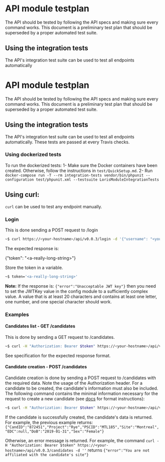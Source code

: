 # API module testplan
 
The API should be tested by following the API specs and making sure every command works.
This document is a preliminary test plan that should be superseded by a proper automated test suite.

## Using the integration tests
The API's integration test suite can be used to test all endpoints automatically

# API module testplan
 
The API should be tested by following the API specs and making sure every command works.
This document is a preliminary test plan that should be superseded by a proper automated test suite.

## Using the integration tests
The API's integration test suite can be used to test all endpoints automatically. These tests are passed at every Travis checks.

### Using dockerized tests
To run the dockerized tests:
1- Make sure the Docker containers have been created. Otherwise, follow the instructions in `test/QuickSetup.md`.
2- Run `docker-compose run -T --rm integration-tests vendor/bin/phpunit --configuration test/phpunit.xml --testsuite LorisModuleIntegrationTests`

## Using curl:
`curl` can be used to test any endpoint manually.
### Login
This is done sending a POST request to /login
```bash
~$ curl https://<your-hostname>/api/v0.0.3/login -d '{"username": "<your-username>", "password": "<your-password>"}'
```

The expected response is:

{"token": "\<a-really-long-string>"}

Store the token in a variable.
```bash
~$ token='<a-really-long-string>'
```

**Note:** If the response is: `{"error":"Unacceptable JWT key"}` then you need to set the JWTKey value in the config module to a sufficiently complex value. A value that is at least 20 characters and contains at least one letter, one number, and one special character should work.


### Examples
#### Candidates list - GET /candidates
This is done by sending a GET request to /candidates.
```bash
~$ curl -H "Authorization: Bearer $token" https://<your-hostname>/api/v0.0.3/candidates
```

See specification for the expected response format.

#### Candidate creation - POST /candidates
Candidate creation is done by sending a POST request to /candidates with the required data. Note the usage of the Authorization header. For a candidate to be created, the candidate's information must also be included. The following command contains the minimal information necessary for the request to create a new candidate (see [docs](../../../docs/wiki/99_Developers/LORIS-REST-API-0.0.3-dev.md#30-candidate-api) for format instructions):

```bash
~$ curl -H "Authorization: Bearer $token" https://<your-hostname>/api/v0.0.3/candidates -d '{"Candidate":{"Project":"Rye","Site":"Montreal","DoB":"2019-01-31", "Sex":"Female"}}' 
```

If the candidate is successfully created, the candidate's data is returned. For example, the previous example returns: `{"CandID":"872451","Project":"Rye","PSCID":"MTL185","Site":"Montreal","EDC":null,"DoB":"2019-01-31","Sex":"Female"}`

Otherwise, an error message is returned. For example, the command `curl -H "Authorization: Bearer $token" https://<your-hostname>/api/v0.0.3/candidates -d ''` returns `{"error":"You are not affiliated with the candidate's site"}`

